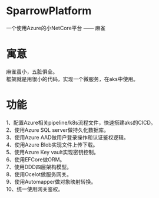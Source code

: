 # SparrowPlatform
一个使用Azure的小NetCore平台 —— 麻雀

# 寓意
麻雀虽小，五脏俱全。  
框架就是用很小的代码，实现一个微服务，在aks中使用。

# 功能
1、配置Azure相关pipeline/k8s流程文件，快速搭建aks的CICD。  
2、使用Azure SQL server做持久化数据库。  
3、使用Azure AAD做用户登录操作和认证鉴权逻辑。  
4、使用Azure Blob实现文件上传下载。  
5、使用Azure Key vault实现密钥控制。  
6、使用EFCore做ORM。   
7、使用DDD四层架构模型。  
8、使用Ocelot做服务网关。  
9、使用Automapper做对象映射转换。  
10、统一使用网关鉴权。

